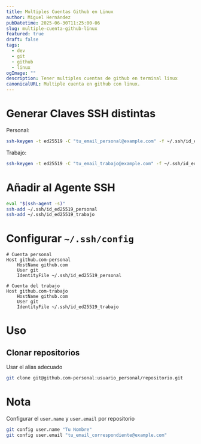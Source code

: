 ```yaml
---
title: Multiples Cuentas Github en Linux
author: Miguel Hernández
pubDatetime: 2025-06-30T11:25:00-06
slug: multiple-cuenta-github-linux
featured: true
draft: false
tags:
  - dev
  - git
  - github
  - linux
ogImage: ""
description: Tener multiples cuentas de github en terminal linux
canonicalURL: Multiple cuenta en github con linux.
---
```


# Generar Claves SSH distintas

Personal:

```bash
ssh-keygen -t ed25519 -C "tu_email_personal@example.com" -f ~/.ssh/id_ed25519_personal
```

Trabajo:

```bash
ssh-keygen -t ed25519 -C "tu_email_trabajo@example.com" -f ~/.ssh/id_ed25519_trabajo
```

# Añadir al Agente SSH

```bash
eval "$(ssh-agent -s)"
ssh-add ~/.ssh/id_ed25519_personal
ssh-add ~/.ssh/id_ed25519_trabajo
```

# Configurar `~/.ssh/config`

```
# Cuenta personal
Host github.com-personal
    HostName github.com
    User git
    IdentityFile ~/.ssh/id_ed25519_personal

# Cuenta del trabajo
Host github.com-trabajo
    HostName github.com
    User git
    IdentityFile ~/.ssh/id_ed25519_trabajo
```

# Uso

## Clonar repositorios

Usar el alias adecuado

```bash
git clone git@github.com-personal:usuario_personal/repositorio.git
```

# Nota

Configurar el `user.name` y `user.email` por repositorio

```bash 
git config user.name "Tu Nombre"
git config user.email "tu_email_correspondiente@example.com"
```
